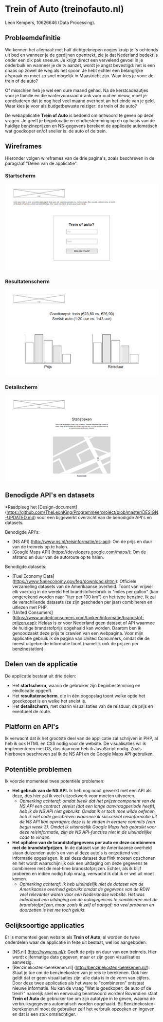 # Trein of Auto (treinofauto.nl)
Leon Kempers, 10626646 (Data Processing).

## Probleemdefinitie
We kennen het allemaal: met half dichtgeknepen oogjes kruip je 's ochtends uit bed en wanneer je de gordijnen opentrekt, zie je dat Nederland bedekt is onder een dik pak sneeuw. Je krijgt direct een vervelend gevoel in je onderbuik en wanneer je de tv aanzet, wordt je angst bevestigd: het is een chaos op zowel de weg als het spoor. Je hebt echter een belangrijke afspraak en moet zo snel mogelijk in Maastricht zijn. Waar kies je voor: de trein of de auto?

Of misschien heb je wel een dure maand gehad. Na de kerstcadeautjes voor je familie en die wintervoorraad drank voor oud en nieuw, moet je concluderen dat je nog heel veel maand overhebt an het einde van je geld. Waar kies je voor als budgetbewuste reiziger: de trein of de auto?

De webapplicatie **Trein of Auto** is bedoeld om antwoord te geven op deze vragen. Je geeft je beginlocatie en eindbestemming op en op basis van de huidige benzineprijzen en NS-gegevens berekent de applicatie automatisch wat goedkoper en/of sneller is: de auto of de trein.


## Wireframes
Hieronder volgen wireframes van de drie pagina's, zoals beschreven in de paragraaf "Delen van de applicatie".

### Startscherm
<img src="doc/wireframes/start_original.png" />

### Resultatenscherm
<img src="doc/wireframes/resultaten_original.png" />

### Detailscherm
<img src="doc/wireframes/detail_original.png" />


## Benodigde API's en datasets
*Raadpleeg het [Design-document] (https://github.com/TheLeonKing/Programmeerproject/blob/master/DESIGN-UPDATED.md) voor een bijgewerkt overzicht van de benodigde API's en datasets.

Benodigde API's:
* [NS API] (http://www.ns.nl/reisinformatie/ns-api): Om de prijs en duur van de treinreis op te halen.
* [Google Maps API] (https://developers.google.com/maps/): Om de afstand en duur van de autoroute op te halen.

Benodigde datasets:
* [Fuel Economy Data] (https://www.fueleconomy.gov/feg/download.shtml): Officiële verzameling datasets van de Amerikaanse overheid. Toont van vrijwel elk voertuig in de wereld het brandstofverbruik in "miles per gallon" (kan omgerekend worden naar "liter per 100 km") en het type benzine. Ik zal de verschillende datasets (ze zijn gescheden per jaar) combineren en uitlezen met PHP.
* [United Consumers] (https://www.unitedconsumers.com/tanken/informatie/brandstof-prijzen.asp): Helaas is er voor Nederland geen dataset of API waarmee de huidige brandstofprijs opgehaald kan worden. Daarom ben ik genoodzaakt deze prijs te crawlen van een webpagina. Voor mijn applicatie gebruik ik de pagina van United Consumers, omdat die de meest uitgebreide informatie toont (namelijk ook de prijzen per benzinestation).


## Delen van de applicatie
De applicatie bestaat uit drie delen:
* Het **startscherm**, waarin de gebruiker zijn beginbestemming en eindlocatie opgeeft.
* Het **resultatenscherm**, die in één oogopslag toont welke optie het goedkoopst is en welke het snelst is.
* Het **detailscherm**, met daarin visualisaties van de reisduur, de prijs en eventueel de route.


## Platform en API's
Ik verwacht dat ik het grootste deel van de applicatie zal schrijven in PHP, al heb ik ook HTML en CSS nodig voor de website. De visualisaties wil ik implementeren met D3, dus daarvoor heb ik JavaScript nodig. Zoals hierboven beschreven zal ik de NS API en de Google Maps API gebruiken.


## Potentiële problemen
Ik voorzie momenteel twee potentiële problemen:
* **Het gebruik van de NS API.** Ik heb nog nooit gewerkt met een API als deze, dus hier zal ik veel uitzoekwerk voor moeten uitvoeren.
  * *Opmerking achteraf: omdat bleek dat het prijzencomponent van de NS API een contract vereist (dat een lange aanvraagperiode heeft), heb ik de NS API niet gebruikt. Omdat ik er toch mee wilde oefenen, heb ik wel code geschreven waarmee ik succesvol reisinformatie uit de NS API kan opvragen; deze is te vinden in eerdere commits (van begin week 3). Omdat ik uiteindelijk Google Maps heb gebruikt voor deze reisinformatie, zijn de NS API-functies niet in de uiteindelijke code te vinden.*
* **Het ophalen van de brandstofgegevens per auto en deze combineren met de brandstofprijzen.** In de dataset van de Amerikaanse overheid staan duizenden auto's en van al deze auto's is ontzettend veel informatie opgeslagen. Ik zal deze dataset dus flink moeten opschonen en het wordt waarschijnlijk ook een uitdaging om deze gegevens te combineren met de real-time brandstofprijzen. Echter, als ik blijf proberen en indien nodig hulp vraag, verwacht ik dat ik er wel uit moet komen.
  * *Opmerking achteraf: ik heb uiteindelijk niet de dataset van de Amerikaanse overheid gebruikt omdat de gegevens van de RDW veel relevanter waren voor een Nederlandse website. Het was inderdaad een uitdaging om de autogegevens te combineren met de brandstofprijzen, maar zoals ik zelf al aangaf: na veel proberen en doorzetten is het me toch gelukt.*


## Gelijksoortige applicaties
Er is momenteel geen website als **Trein of Auto**, al worden de twee onderdelen waar de applicatie in feite uit bestaat, wel los aangeboden:
* [NS.nl] (http://www.ns.nl/): Geeft de prijs en duur van een treinreis. Hier wordt cijfermatige data gegeven, maar er zijn geen visualisaties aanwezig.
* [Benzinekosten-berekenen.nl] (http://benzinekosten-berekenen.nl/): Staat je toe om de benzinekosten van je reis te berekenen. Ook hier geldt dat er geen visualisaties zijn; alle data is in de vorm van cijfers.
Door deze twee applicaties als het ware te "combineren" ontstaat nieuwe informatie. Nu kan de vraag "Wat is goedkoper: de auto of de trein?" namelijk snel en eenvoudig beantwoord worden! Bovendien staat **Trein of Auto** de gebruiker toe om zijn autotype in te geven, waarna de verbruiksgegevens automatisch worden opgehaald. Bij Benzinekosten-berekenen.nl moet de gebruiker zelf het verbruik opzoeken en ingeven en dat is een stuk omslachtiger.